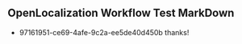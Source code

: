 ## OpenLocalization Workflow Test MarkDown
* 97161951-ce69-4afe-9c2a-ee5de40d450b thanks!

<!--HONumber=Aug16_HO1-->


